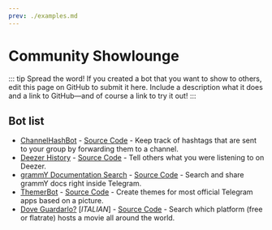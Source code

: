 ```yaml
---
prev: ./examples.md
---
```


# Community Showlounge

::: tip Spread the word!
If you created a bot that you want to show to others, edit this page on GitHub to submit it here.
Include a description what it does and a link to GitHub—and of course a link to try it out!
:::

## Bot list

- [ChannelHashBot](https://t.me/ChannelHashBot) - [Source Code](https://github.com/AndrewLaneX/ChannelHashBot) - Keep track of hashtags that are sent to your group by forwarding them to a channel.
- [Deezer History](https://t.me/DeezerHistoryBot) - [Source Code](https://github.com/rojserbest/deezer_history) - Tell others what you were listening to on Deezer.
- [grammY Documentation Search](https://t.me/grammydocsbot) - [Source Code](https://github.com/grammyjs/website/tree/main/grammydocsbot) - Search and share grammY docs right inside Telegram.
- [ThemerBot](https://t.me/ThemerBot) - [Source Code](https://github.com/ThemerBot/ThemerBot) - Create themes for most official Telegram apps based on a picture.
- [Dove Guardarlo?](https://t.me/filmchecker_bot) [_ITALIAN_] - [Source Code](https://github.com/Emidio21/FilmChecker-TGBot) - Search which platform (free or flatrate) hosts a movie all around the world.
